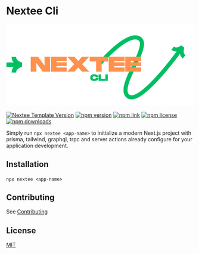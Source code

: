 # Nextee Cli
![logo](images/nextee-cli.svg)

[![Nextee Template Version](https://img.shields.io/github/v/release/mitch1009/nextee.svg)](https://github.com/mitch1009/nextee-cli/releases)
[![npm version](https://img.shields.io/npm/v/nextee.svg)](https://www.npmjs.com/package/nextee)
[![npm link](https://img.shields.io/npm/l/nextee.svg)](https://www.npmjs.com/package/nextee)
[![npm license](https://img.shields.io/npm/l/nextee.svg)](https://www.npmjs.com/package/nextee)
[![npm downloads](https://img.shields.io/npm/dm/nextee.svg)](https://www.npmjs.com/package/nextee)

Simply run `npx nextee <app-name>` to initialize a modern Next.js project with prisma, tailwind, graphql, trpc and server actions already configure for your application development.

## Installation

`npx nextee <app-name>`

## Contributing

See [Contributing](CONTRIBUTING.md)

## License

[MIT](LICENSE)

